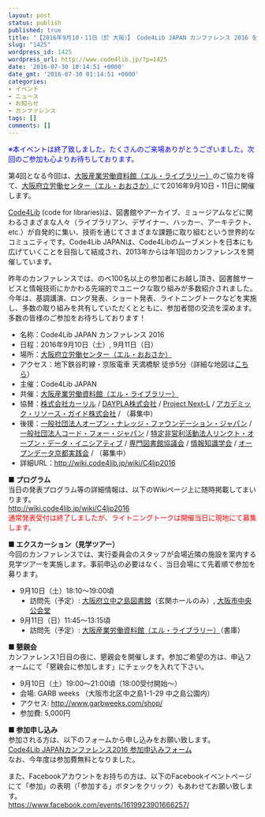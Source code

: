 ```yaml
---
layout: post
status: publish
published: true
title: "【2016年9月10・11日（於 大阪）】 Code4Lib JAPAN カンファレンス 2016 を開催します（参加者募集）"
slug: "1425"
wordpress_id: 1425
wordpress_url: http://www.code4lib.jp/?p=1425
date: '2016-07-30 10:14:51 +0000'
date_gmt: '2016-07-30 01:14:51 +0000'
categories:
- イベント
- ニュース
- お知らせ
- カンファレンス
tags: []
comments: []
---
```

<p><span style="color: blue">※本イベントは終了致しました。たくさんのご来場ありがとうございました。次回のご参加も心よりお待ちしております。</span></p>
<p>第4回となる今回は、<a title="大阪産業労働資料館（エル・ライブラリー）" href="http://shaunkyo.jp/" target="_blank">大阪産業労働資料館（エル・ライブラリー）</a>のご協力を得て、<a title="大阪府立労働センター（エル・おおさか）" href="http://www.l-osaka.or.jp/" target="_blank">大阪府立労働センター（エル・おおさか）</a>にて2016年9月10日・11日に開催します。</p>
<p><a href="http://code4lib.org/" target="_blank">Code4Lib</a> (code for libraries)は、図書館やアーカイブ、ミュージアムなどに関わるさまざまな人々（ライブラリアン、デザイナー、ハッカー、アーキテクト、etc.）が自発的に集い、技術を通じてさまざまな課題に取り組むという世界的なコミュニティです。Code4Lib JAPANは、Code4Libのムーブメントを日本にも広げていくことを目指して結成され、2013年からは年1回のカンファレンスを開催しています。</p>
<p>昨年のカンファレンスでは、のべ100名以上の参加者にお越し頂き、図書館サービスと情報技術にかかわる先端的でユニークな取り組みが多数紹介されました。今年は、基調講演、ロング発表、ショート発表、ライトニングトークなどを実施し、多数の取り組みを共有していただくとともに、参加者間の交流を深めます。多数の皆様のご参加をお待ちしております！</p>
<ul>
<li>名称：Code4Lib JAPAN カンファレンス 2016</li>
<li>日程：2016年9月10日（土）, 9月11日（日）</li>
<li>場所：<a title="大阪府立労働センター（エル・おおさか）" href="http://www.l-osaka.or.jp/" target="_blank">大阪府立労働センター（エル・おおさか）</a></li>
<li>アクセス：地下鉄谷町線・京阪電車 天満橋駅 徒歩5分（詳細な地図は<a href="http://www.l-osaka.or.jp/pages/access.html" target="_blank">こちら</a>）</li>
<li>主催：Code4Lib JAPAN</li>
<li>共催：<a target="_blank" title="大阪産業労働資料館（エル・ライブラリー）" href="http://shaunkyo.jp/" target="_blank">大阪産業労働資料館（エル・ライブラリー）</a></li>
<li>協賛：<a target="_blank" href="https://calil.jp/">株式会社カーリル</a> / <a target="_blank" href="http://daypla.co.jp/">DAYPLA株式会社</a> / <a target="_blank" href="http://www.next-l.jp/">Project Next-L</a> / <a target="_blank" href="http://arg-corp.jp/">アカデミック・リソース・ガイド株式会社</a> / （募集中）</li>
<li>後援：<a target="_blank" href="http://okfn.jp/">一般社団法人オープン・ナレッジ・ファウンデーション・ジャパン</a> / <a target="_blank" href="http://code4japan.org/">一般社団法人コード・フォー・ジャパン</a> / <a target="_blank" href="http://linkedopendata.jp/">特定非営利活動法人リンクト・オープン・データ・イニシアティブ</a> / <a target="_blank" href="http://www.jsla.or.jp/">専門図書館協議会</a> / <a target="_blank" href="http://www.jsik.jp/">情報知識学会</a> / <a href="https://opendatakyoto.wordpress.com/" target="_blank">オープンデータ京都実践会</a> / （募集中）
<li>詳細URL：<a title="http://wiki.code4lib.jp/wiki/C4ljp2016" href="http://wiki.code4lib.jp/wiki/C4ljp2016">http://wiki.code4lib.jp/wiki/C4ljp2016</a></li>
</ul>
<p><!--more--></p>
<div>
<p><strong>■ プログラム</strong><br />
当日の発表プログラム等の詳細情報は、以下のWikiページ上に随時掲載してまいります。<br />
<a href="http://wiki.code4lib.jp/wiki/C4ljp2016">http://wiki.code4lib.jp/wiki/C4ljp2016</a><br />
<span style="color: red">通常発表受付は終了しましたが、ライトニングトークは開催当日に現地にて募集します。</span></p>
<p><strong>■ エクスカーション（見学ツアー）</strong><br />
今回のカンファレンスでは、実行委員会のスタッフが会場近隣の施設を案内する見学ツアーを実施します。事前申込の必要はなく、当日会場にて先着順で参加を募ります。</p>
<ul>
<li>9月10日（土）18:10～19:00頃 </li>
<li style="margin-left: 20px;">訪問先（予定）: <a href="https://www.library.pref.osaka.jp/site/nakato/" target="_blank">大阪府立中之島図書館</a>（玄関ホールのみ）, <a href="http://osaka-chuokokaido.jp/" target="_blank">大阪市中央公会堂</a></li>
<li>9月11日（日）11:45～13:15頃 </li>
<li style="margin-left: 20px;">訪問先（予定）: <a target="_blank" href="http://shaunkyo.jp/" target="_blank">大阪産業労働資料館（エル・ライブラリー）</a>（書庫）</li>
</ul>
<p><strong>■ 懇親会</strong><br />
カンファレンス1日目の夜に、懇親会を開催します。参加ご希望の方は、申込フォームにて「懇親会に参加します」にチェックを入れて下さい。</p>
<ul>
<li>9月10日（土）19:00～21:00頃（18:00受付開始～） </li>
<li>会場: GARB weeks （大阪市北区中之島1-1-29 中之島公園内）</li>
<li>アクセス: <a target="_blank" href="http://www.garbweeks.com/shop/">http://www.garbweeks.com/shop/</a></li>
<li>参加費: 5,000円</li>
</ul>
<p><strong>■ 参加申し込み</strong><br />
参加される方は、以下のフォームから申し込みをお願い致します。<br />
<a href="http://www.code4lib.jp/2016/07/1421/">Code4Lib JAPANカンファレンス2016 参加申込みフォーム</a><br />
なお、今年度は参加費無料となりました。</p>
<p>また、Facebookアカウントをお持ちの方は、以下のFacebookイベントページにて「参加」の表明（「参加する」ボタンをクリック）もあわせてお願い致します。<br />
<a target="_blank" title="https://www.facebook.com/events/1619923901666257/" href="https://www.facebook.com/events/1619923901666257/">https://www.facebook.com/events/1619923901666257/</a></p>
</div>
